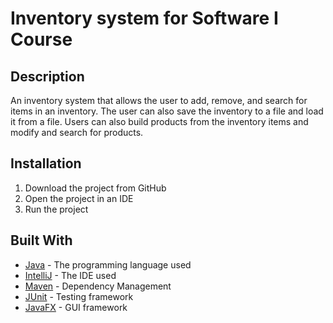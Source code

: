 # Inventory system for Software I Course

## Description
An inventory system that allows the user to add, remove, and search for items in an inventory. The user can also save the inventory to a file and load it from a file.
Users can also build products from the inventory items and modify and search for products.

## Installation
1. Download the project from GitHub
2. Open the project in an IDE
3. Run the project

## Built With
* [Java](https://www.java.com/en/) - The programming language used
* [IntelliJ](https://www.jetbrains.com/idea/) - The IDE used
* [Maven](https://maven.apache.org/) - Dependency Management
* [JUnit](https://junit.org/junit5/) - Testing framework
* [JavaFX](https://openjfx.io/) - GUI framework